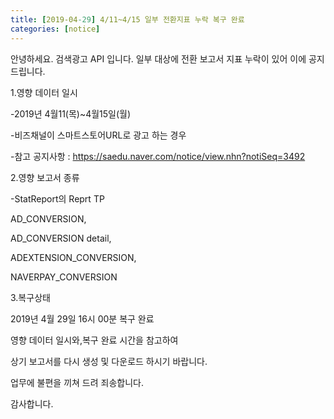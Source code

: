 ```yaml
---
title: [2019-04-29] 4/11~4/15 일부 전환지표 누락 복구 완료
categories: [notice]
---
```


안녕하세요. 검색광고 API 입니다.
일부 대상에 전환 보고서 지표 누락이 있어 이에 공지 드립니다.

 

1.영향 데이터 일시

-2019년 4월11(목)~4월15일(월)

-비즈채널이 스마트스토어URL로 광고 하는 경우 

-참고 공지사항 : https://saedu.naver.com/notice/view.nhn?notiSeq=3492

 

2.영향 보고서 종류

-StatReport의 Reprt TP

AD_CONVERSION,

AD_CONVERSION detail,

ADEXTENSION_CONVERSION,

NAVERPAY_CONVERSION

 
3.복구상태

2019년 4월 29일 16시 00분 복구 완료 

 

영향 데이터 일시와,복구 완료 시간을 참고하여

상기 보고서를 다시 생성 및 다운로드 하시기 바랍니다.

 

업무에 불편을 끼쳐 드려 죄송합니다.

 

감사합니다. 

​
